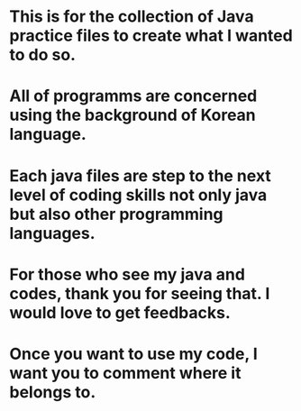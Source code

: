 # This is for the collection of Java practice files to create what I wanted to do so.
# All of programms are concerned using the background of Korean language.
# Each java files are step to the next level of coding skills not only java but also other programming languages.

# For those who see my java and codes, thank you for seeing that. I would love to get feedbacks.
# Once you want to use my code, I want you to comment where it belongs to.
